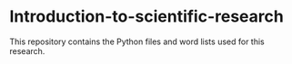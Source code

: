 # Introduction-to-scientific-research
This repository contains the Python files and word lists used for this research.
